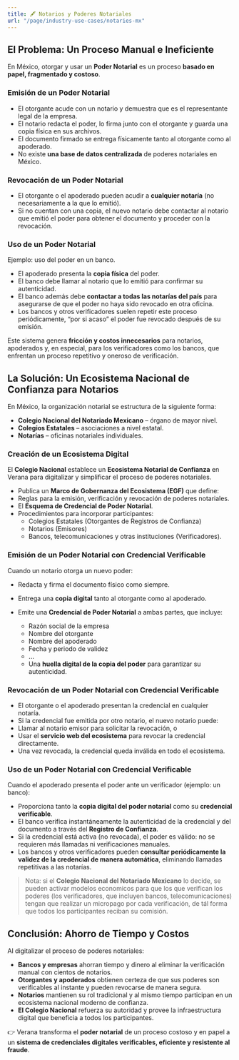 ```yaml
---
title: 🖋️ Notarios y Poderes Notariales
url: "/page/industry-use-cases/notaries-mx"
---
```


## El Problema: Un Proceso Manual e Ineficiente

En México, otorgar y usar un **Poder Notarial** es un proceso **basado en papel, fragmentado y costoso**.

### Emisión de un Poder Notarial

- El otorgante acude con un notario y demuestra que es el representante legal de la empresa.
- El notario redacta el poder, lo firma junto con el otorgante y guarda una copia física en sus archivos.
- El documento firmado se entrega físicamente tanto al otorgante como al apoderado.
- No existe **una base de datos centralizada** de poderes notariales en México.

### Revocación de un Poder Notarial

- El otorgante o el apoderado pueden acudir a **cualquier notaría** (no necesariamente a la que lo emitió).
- Si no cuentan con una copia, el nuevo notario debe contactar al notario que emitió el poder para obtener el documento y proceder con la revocación.

### Uso de un Poder Notarial

Ejemplo: uso del poder en un banco.

- El apoderado presenta la **copia física** del poder.
- El banco debe llamar al notario que lo emitió para confirmar su autenticidad.
- El banco además debe **contactar a todas las notarías del país** para asegurarse de que el poder no haya sido revocado en otra oficina.
- Los bancos y otros verificadores suelen repetir este proceso periódicamente, “por si acaso” el poder fue revocado después de su emisión.

Este sistema genera **fricción y costos innecesarios** para notarios, apoderados y, en especial, para los verificadores como los bancos, que enfrentan un proceso repetitivo y oneroso de verificación.

## La Solución: Un Ecosistema Nacional de Confianza para Notarios

En México, la organización notarial se estructura de la siguiente forma:

- **Colegio Nacional del Notariado Mexicano** – órgano de mayor nivel.
- **Colegios Estatales** – asociaciones a nivel estatal.
- **Notarías** – oficinas notariales individuales.

### Creación de un Ecosistema Digital

El **Colegio Nacional** establece un **Ecosistema Notarial de Confianza** en Verana para digitalizar y simplificar el proceso de poderes notariales.

- Publica un **Marco de Gobernanza del Ecosistema (EGF)** que define:
- Reglas para la emisión, verificación y revocación de poderes notariales.
- El **Esquema de Credencial de Poder Notarial**.
- Procedimientos para incorporar participantes:
  - Colegios Estatales (Otorgantes de Registros de Confianza)
  - Notarios (Emisores)
  - Bancos, telecomunicaciones y otras instituciones (Verificadores).

### Emisión de un Poder Notarial con Credencial Verificable

Cuando un notario otorga un nuevo poder:

- Redacta y firma el documento físico como siempre.
- Entrega una **copia digital** tanto al otorgante como al apoderado.
- Emite una **Credencial de Poder Notarial** a ambas partes, que incluye:

  - Razón social de la empresa
  - Nombre del otorgante
  - Nombre del apoderado
  - Fecha y periodo de validez
  - ...
  - Una **huella digital de la copia del poder** para garantizar su autenticidad.

### Revocación de un Poder Notarial con Credencial Verificable

- El otorgante o el apoderado presentan la credencial en cualquier notaría.
- Si la credencial fue emitida por otro notario, el nuevo notario puede:
- Llamar al notario emisor para solicitar la revocación, o
- Usar el **servicio web del ecosistema** para revocar la credencial directamente.
- Una vez revocada, la credencial queda inválida en todo el ecosistema.

### Uso de un Poder Notarial con Credencial Verificable

Cuando el apoderado presenta el poder ante un verificador (ejemplo: un banco):

- Proporciona tanto la **copia digital del poder notarial** como su **credencial verificable**.
- El banco verifica instantáneamente la autenticidad de la credencial y del documento a través del **Registro de Confianza**.
- Si la credencial está activa (no revocada), el poder es válido: no se requieren más llamadas ni verificaciones manuales.
- Los bancos y otros verificadores pueden **consultar periódicamente la validez de la credencial de manera automática**, eliminando llamadas repetitivas a las notarías.

> Nota: si el **Colegio Nacional del Notariado Mexicano** lo decide, se pueden activar modelos economicos para que los que verifican los poderes (los verificadores, que incluyen bancos, telecomunicaciones) tengan que realizar un micropago por cada verificación, de tál forma que todos los participantes reciban su comisión.

## Conclusión: Ahorro de Tiempo y Costos

Al digitalizar el proceso de poderes notariales:

- **Bancos y empresas** ahorran tiempo y dinero al eliminar la verificación manual con cientos de notarios.
- **Otorgantes y apoderados** obtienen certeza de que sus poderes son verificables al instante y pueden revocarse de manera segura.
- **Notarios** mantienen su rol tradicional y al mismo tiempo participan en un ecosistema nacional moderno de confianza.
- **El Colegio Nacional** refuerza su autoridad y provee la infraestructura digital que beneficia a todos los participantes.

👉 Verana transforma el **poder notarial** de un proceso costoso y en papel a un **sistema de credenciales digitales verificables, eficiente y resistente al fraude**.
